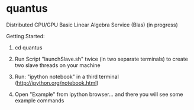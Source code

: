 quantus
=======

Distributed CPU/GPU Basic Linear Algebra Service (Blas) (in progress)

Getting Started:

1) cd quantus

2) Run Script "launchSlave.sh" twice (in two separate terminals) to create two slave threads on your machine

3) Run: "ipython notebook" in a third terminal (http://ipython.org/notebook.html)

4) Open "Example" from ipython browser... and there you will see some example commands

